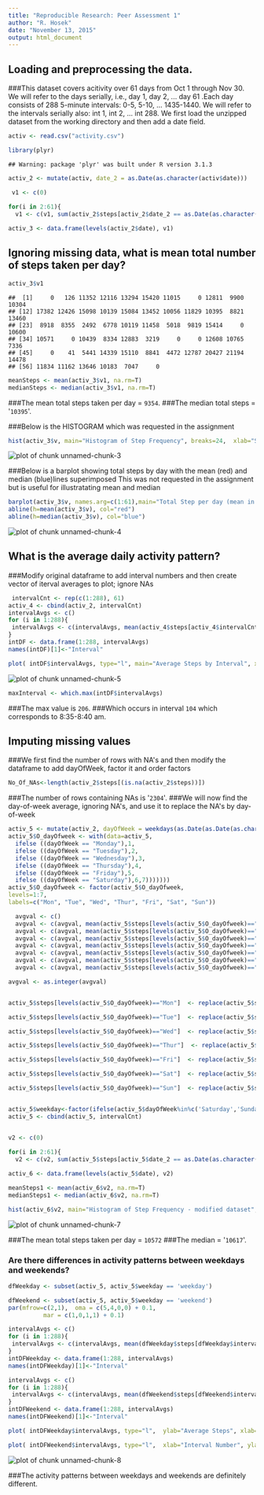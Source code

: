 ```yaml
---
title: "Reproducible Research: Peer Assessment 1"
author: "R. Hosek"
date: "November 13, 2015"
output: html_document
---
```

## Loading and preprocessing the data. 
###This dataset covers acitivity over 61 days from Oct 1 through Nov 30. We will refer to the days serially, i.e., day 1, day 2, ... day 61 .Each day consists of 288 5-minute intervals: 0-5, 5-10, ... 1435-1440. We will refer to the intervals serially also: int 1, int 2, ... int 288. We first load the unzipped dataset from the working directory and then add a date field.


```r
activ <- read.csv("activity.csv")

library(plyr)
```

```
## Warning: package 'plyr' was built under R version 3.1.3
```

```r
activ_2 <- mutate(activ, date_2 = as.Date(as.character(activ$date)))

 v1 <- c(0)
 
for(i in 2:61){
  v1 <- c(v1, sum(activ_2$steps[activ_2$date_2 == as.Date(as.character(levels(activ_2$date)[i]))], na.rm=T))}

activ_3 <- data.frame(levels(activ_2$date), v1)
```

## Ignoring missing data, what is mean total number of steps taken per day?


```r
activ_3$v1
```

```
##  [1]     0   126 11352 12116 13294 15420 11015     0 12811  9900 10304
## [12] 17382 12426 15098 10139 15084 13452 10056 11829 10395  8821 13460
## [23]  8918  8355  2492  6778 10119 11458  5018  9819 15414     0 10600
## [34] 10571     0 10439  8334 12883  3219     0     0 12608 10765  7336
## [45]     0    41  5441 14339 15110  8841  4472 12787 20427 21194 14478
## [56] 11834 11162 13646 10183  7047     0
```

```r
meanSteps <- mean(activ_3$v1, na.rm=T)
medianSteps <- median(activ_3$v1, na.rm=T)
```
###The mean total steps taken per day = ``9354``.
###The median total steps = '`10395`'.

###Below is the HISTOGRAM which was requested in the assignment

```r
hist(activ_3$v, main="Histogram of Step Frequency", breaks=24,  xlab="Step Intervals", ylab="Frequency")
```

![plot of chunk unnamed-chunk-3](figure/unnamed-chunk-3-1.png) 



###Below is a barplot showing total steps by day with the mean (red) and median (blue)lines superimposed
 This was not requested in the assignment but is useful for illustratating mean and median
 

```r
barplot(activ_3$v, names.arg=c(1:61),main="Total Step per day (mean in red, median in blue)", xlab="Day", ylab="Total Steps")
abline(h=mean(activ_3$v), col="red")
abline(h=median(activ_3$v), col="blue")
```

![plot of chunk unnamed-chunk-4](figure/unnamed-chunk-4-1.png) 

## What is the average daily activity pattern?
###Modify original dataframe to add interval numbers and then create vector of iterval averages to plot; ignore NAs

```r
 intervalCnt <- rep(c(1:288), 61)
activ_4 <- cbind(activ_2, intervalCnt)
intervalAvgs <- c()
for (i in 1:288){
 intervalAvgs <- c(intervalAvgs, mean(activ_4$steps[activ_4$intervalCnt==i], na.rm=T))
}
intDF <- data.frame(1:288, intervalAvgs)
names(intDF)[1]<-"Interval"

plot( intDF$intervalAvgs, type="l", main="Average Steps by Interval", xlab="Interval Number", ylab="Average Steps")
```

![plot of chunk unnamed-chunk-5](figure/unnamed-chunk-5-1.png) 

```r
maxInterval <- which.max(intDF$intervalAvgs)
```
###The  max value is ``206``. 
###Which occurs in interval ``104`` which corresponds to 8:35-8:40 am.

## Imputing missing values
###We first find the number of rows with NA's and then modify the dataframe to add dayOfWeek, factor it and order factors

```r
No_Of_NAs<-length(activ_2$steps[(is.na(activ_2$steps))])
```
###The number of rows containing NAs is '`2304`'.
###We will now find the day-of-week average, ignoring NA's, and use it to replace the NA's by day-of-week


```r
activ_5 <- mutate(activ_2, dayOfWeek = weekdays(as.Date(as.Date(as.character(activ_2[,4])),'%y-%m-%d')) )
activ_5$O_dayOfweek <- with(data=activ_5, 
  ifelse ((dayOfWeek == "Monday"),1, 
  ifelse ((dayOfWeek == "Tuesday"),2, 
  ifelse ((dayOfWeek == "Wednesday"),3, 
  ifelse ((dayOfWeek == "Thursday"),4, 
  ifelse ((dayOfWeek == "Friday"),5, 
  ifelse ((dayOfWeek == "Saturday"),6,7))))))) 
activ_5$O_dayOfweek <- factor(activ_5$O_dayOfweek, 
levels=1:7, 
labels=c("Mon", "Tue", "Wed", "Thur", "Fri", "Sat", "Sun")) 

  avgval <- c()
  avgval <- c(avgval, mean(activ_5$steps[levels(activ_5$O_dayOfweek)=="Mon"], na.rm=T))
  avgval <- c(avgval, mean(activ_5$steps[levels(activ_5$O_dayOfweek)=="Tue"], na.rm=T))
  avgval <- c(avgval, mean(activ_5$steps[levels(activ_5$O_dayOfweek)=="Wed"], na.rm=T))
  avgval <- c(avgval, mean(activ_5$steps[levels(activ_5$O_dayOfweek)=="Thur"], na.rm=T))
  avgval <- c(avgval, mean(activ_5$steps[levels(activ_5$O_dayOfweek)=="Fri"], na.rm=T))
  avgval <- c(avgval, mean(activ_5$steps[levels(activ_5$O_dayOfweek)=="Sat"], na.rm=T))
  avgval <- c(avgval, mean(activ_5$steps[levels(activ_5$O_dayOfweek)=="Sun"], na.rm=T))

avgval <- as.integer(avgval)


activ_5$steps[levels(activ_5$O_dayOfweek)=="Mon"]  <- replace(activ_5$steps[levels(activ_5$O_dayOfweek)=="Mon"], is.na(activ_5$steps[levels(activ_5$O_dayOfweek)=="Mon"]), avgval[1])

activ_5$steps[levels(activ_5$O_dayOfweek)=="Tue"]  <- replace(activ_5$steps[levels(activ_5$O_dayOfweek)=="Tue"], is.na(activ_5$steps[levels(activ_5$O_dayOfweek)=="Tue"]), avgval[2])

activ_5$steps[levels(activ_5$O_dayOfweek)=="Wed"]  <- replace(activ_5$steps[levels(activ_5$O_dayOfweek)=="Wed"], is.na(activ_5$steps[levels(activ_5$O_dayOfweek)=="Wed"]), avgval[3])

activ_5$steps[levels(activ_5$O_dayOfweek)=="Thur"]  <- replace(activ_5$steps[levels(activ_5$O_dayOfweek)=="Thur"], is.na(activ_5$steps[levels(activ_5$O_dayOfweek)=="Thur"]), avgval[4])

activ_5$steps[levels(activ_5$O_dayOfweek)=="Fri"]  <- replace(activ_5$steps[levels(activ_5$O_dayOfweek)=="Fri"], is.na(activ_5$steps[levels(activ_5$O_dayOfweek)=="Fri"]), avgval[5])

activ_5$steps[levels(activ_5$O_dayOfweek)=="Sat"]  <- replace(activ_5$steps[levels(activ_5$O_dayOfweek)=="Sat"], is.na(activ_5$steps[levels(activ_5$O_dayOfweek)=="Sat"]), avgval[6])

activ_5$steps[levels(activ_5$O_dayOfweek)=="Sun"]  <- replace(activ_5$steps[levels(activ_5$O_dayOfweek)=="Sun"], is.na(activ_5$steps[levels(activ_5$O_dayOfweek)=="Sun"]), avgval[7])


activ_5$weekday<-factor(ifelse(activ_5$dayOfWeek%in%c('Saturday','Sunday'),'weekend','weekday'))
activ_5 <- cbind(activ_5, intervalCnt)


v2 <- c(0)
 
for(i in 2:61){
  v2 <- c(v2, sum(activ_5$steps[activ_5$date_2 == as.Date(as.character(levels(activ_2$date)[i]))], na.rm=T))}

activ_6 <- data.frame(levels(activ_5$date), v2)

meanSteps1 <- mean(activ_6$v2, na.rm=T)
medianSteps1 <- median(activ_6$v2, na.rm=T)

hist(activ_6$v2, main="Histogram of Step Frequency - modified dataset", breaks = 24, xlab="Step Intervals", ylab="Frequency")
```

![plot of chunk unnamed-chunk-7](figure/unnamed-chunk-7-1.png) 

###The mean total steps taken per day = ``10572``
###The median = '`10617`'.


### Are there differences in activity patterns between weekdays and weekends?


```r
dfWeekday <- subset(activ_5, activ_5$weekday == 'weekday')

dfWeekend <- subset(activ_5, activ_5$weekday == 'weekend')
par(mfrow=c(2,1),  oma = c(5,4,0,0) + 0.1,
          mar = c(1,0,1,1) + 0.1)

intervalAvgs <- c()
for (i in 1:288){
 intervalAvgs <- c(intervalAvgs, mean(dfWeekday$steps[dfWeekday$intervalCnt==i], na.rm=T))
}
intDFWeekday <- data.frame(1:288, intervalAvgs)
names(intDFWeekday)[1]<-"Interval"

intervalAvgs <- c()
for (i in 1:288){
 intervalAvgs <- c(intervalAvgs, mean(dfWeekend$steps[dfWeekend$intervalCnt==i], na.rm=T))
}
intDFWeekend <- data.frame(1:288, intervalAvgs)
names(intDFWeekend)[1]<-"Interval"

plot( intDFWeekday$intervalAvgs, type="l",  ylab="Average Steps", xlab="", main = "Average Steps per Interval for Weekdays (top) and weekends")

plot( intDFWeekend$intervalAvgs, type="l",  xlab="Interval Number", ylab="Average Steps", )
```

![plot of chunk unnamed-chunk-8](figure/unnamed-chunk-8-1.png) 


###The activity patterns between weekdays and weekends are definitely different.


